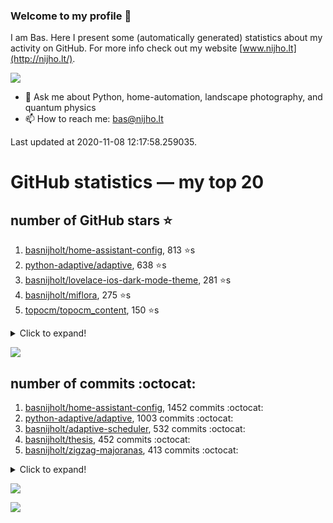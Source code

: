 ### Welcome to my profile 👋

I am Bas. Here I present some (automatically generated) statistics about my activity on GitHub. For more info check out my website [www.nijho.lt](http://nijho.lt/).

![](https://www.nijho.lt/authors/admin/avatar_hu9e60e4b9bc120dfb6a666009f2878da6_182107_250x250_fill_q90_lanczos_center.jpg)

- 💬 Ask me about Python, home-automation, landscape photography, and quantum physics
- 📫 How to reach me: bas@nijho.lt

Last updated at 2020-11-08 12:17:58.259035.

# GitHub statistics — my top 20

## number of GitHub stars ⭐️

1. [basnijholt/home-assistant-config](https://github.com/basnijholt/home-assistant-config/), 813 ⭐️s
2. [python-adaptive/adaptive](https://github.com/python-adaptive/adaptive/), 638 ⭐️s
3. [basnijholt/lovelace-ios-dark-mode-theme](https://github.com/basnijholt/lovelace-ios-dark-mode-theme/), 281 ⭐️s
4. [basnijholt/miflora](https://github.com/basnijholt/miflora/), 275 ⭐️s
5. [topocm/topocm_content](https://github.com/topocm/topocm_content/), 150 ⭐️s
<details><summary>Click to expand!</summary>

6. [basnijholt/lovelace-ios-themes](https://github.com/basnijholt/lovelace-ios-themes/), 145 ⭐️s
7. [python-kasa/python-kasa](https://github.com/python-kasa/python-kasa/), 129 ⭐️s
8. [basnijholt/home-assistant-macbook-touch-bar](https://github.com/basnijholt/home-assistant-macbook-touch-bar/), 53 ⭐️s
9. [basnijholt/adaptive-lighting](https://github.com/basnijholt/adaptive-lighting/), 47 ⭐️s
10. [kwant-project/kwant](https://github.com/kwant-project/kwant/), 44 ⭐️s
11. [basnijholt/aiokef](https://github.com/basnijholt/aiokef/), 13 ⭐️s
12. [basnijholt/thesis-cover](https://github.com/basnijholt/thesis-cover/), 13 ⭐️s
13. [basnijholt/instacron](https://github.com/basnijholt/instacron/), 11 ⭐️s
14. [basnijholt/adaptive-scheduler](https://github.com/basnijholt/adaptive-scheduler/), 9 ⭐️s
15. [basnijholt/iOSMessageExport](https://github.com/basnijholt/iOSMessageExport/), 9 ⭐️s
16. [basnijholt/lovelace-ios-light-mode-theme](https://github.com/basnijholt/lovelace-ios-light-mode-theme/), 7 ⭐️s
17. [basnijholt/addon-otmonitor](https://github.com/basnijholt/addon-otmonitor/), 6 ⭐️s
18. [basnijholt/thesis](https://github.com/basnijholt/thesis/), 6 ⭐️s
19. [kwant-project/kwant-tutorial-2016](https://github.com/kwant-project/kwant-tutorial-2016/), 6 ⭐️s
20. [basnijholt/ipynb_git_filters](https://github.com/basnijholt/ipynb_git_filters/), 5 ⭐️s

</details>

![](https://github.com/basnijholt/basnijholt/raw/master/stars_over_time.png)

## number of commits :octocat:

1. [basnijholt/home-assistant-config](https://github.com/basnijholt/home-assistant-config/), 1452 commits :octocat:
2. [python-adaptive/adaptive](https://github.com/python-adaptive/adaptive/), 1003 commits :octocat:
3. [basnijholt/adaptive-scheduler](https://github.com/basnijholt/adaptive-scheduler/), 532 commits :octocat:
4. [basnijholt/thesis](https://github.com/basnijholt/thesis/), 452 commits :octocat:
5. [basnijholt/zigzag-majoranas](https://github.com/basnijholt/zigzag-majoranas/), 413 commits :octocat:
<details><summary>Click to expand!</summary>

6. [topocm/topocm_content](https://github.com/topocm/topocm_content/), 304 commits :octocat:
7. [basnijholt/aiokef](https://github.com/basnijholt/aiokef/), 267 commits :octocat:
8. [conda-forge/staged-recipes](https://github.com/conda-forge/staged-recipes/), 228 commits :octocat:
9. [python-adaptive/paper](https://github.com/python-adaptive/paper/), 198 commits :octocat:
10. [ohld/igbot](https://github.com/ohld/igbot/), 191 commits :octocat:
11. [home-assistant/core](https://github.com/home-assistant/core/), 189 commits :octocat:
12. [basnijholt/spin-orbit-nanowires](https://github.com/basnijholt/spin-orbit-nanowires/), 189 commits :octocat:
13. [basnijholt/media_player.kef](https://github.com/basnijholt/media_player.kef/), 157 commits :octocat:
14. [basnijholt/hpc05](https://github.com/basnijholt/hpc05/), 152 commits :octocat:
15. [basnijholt/lovelace-ios-themes](https://github.com/basnijholt/lovelace-ios-themes/), 145 commits :octocat:
16. [basnijholt/instacron](https://github.com/basnijholt/instacron/), 115 commits :octocat:
17. [basnijholt/nijho.lt](https://github.com/basnijholt/nijho.lt/), 115 commits :octocat:
18. [QCoDeS/Qcodes](https://github.com/QCoDeS/Qcodes/), 109 commits :octocat:
19. [basnijholt/lovelace-ios-dark-mode-theme](https://github.com/basnijholt/lovelace-ios-dark-mode-theme/), 71 commits :octocat:
20. [basnijholt/home-assistant-macbook-touch-bar](https://github.com/basnijholt/home-assistant-macbook-touch-bar/), 69 commits :octocat:

</details>

![](https://github.com/basnijholt/basnijholt/raw/master/commits_per_hour.png)

![](https://github.com/basnijholt/basnijholt/raw/master/commits_per_weekday.png)

